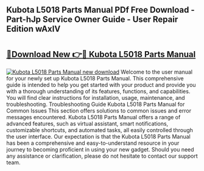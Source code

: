 ## Kubota L5018 Parts Manual PDf Free Download - Part-hJp Service Owner Guide - User Repair Edition wAxIV

# <h2><a href="http://bc92874.oget.top/?id=Kubota+L5018+Parts+Manual">🔗Download New 👉🔴 Kubota L5018 Parts Manual</a></h2>

[![Kubota L5018 Parts Manual new download](https://i.imgur.com/5g1atiW.png)](http://bc92874.oget.top/?id=Kubota+L5018+Parts+Manual)
Welcome to the user manual for your newly set up Kubota L5018 Parts Manual. This comprehensive guide is intended to help you get started with your product and provide you with a thorough understanding of its features, functions, and capabilities. You will find clear instructions for installation, usage, maintenance, and troubleshooting. Troubleshooting Guide Kubota L5018 Parts Manual for Common Issues This section offers solutions to common issues and error messages encountered. Kubota L5018 Parts Manual offers a range of advanced features, such as virtual assistant, smart notifications, customizable shortcuts, and automated tasks, all easily controlled through the user interface. Our expectation is that the Kubota L5018 Parts Manual has been a comprehensive and easy-to-understand resource in your journey to becoming proficient in using your new gadget. Should you need any assistance or clarification, please do not hesitate to contact our support team.
